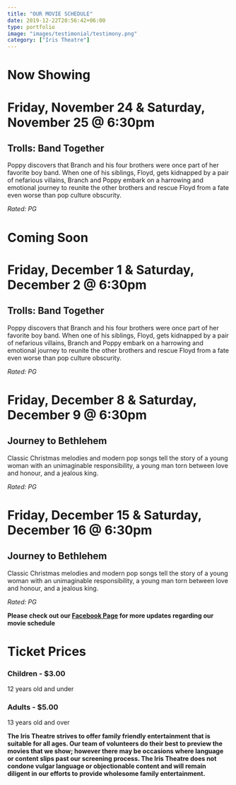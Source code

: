 ```yaml
---
title: "OUR MOVIE SCHEDULE"
date: 2019-12-22T20:56:42+06:00
type: portfolio
image: "images/testimonial/testimony.png"
category: ["Iris Theatre"]
---
```


# Now Showing

# Friday, November 24 & Saturday, November 25 @ 6:30pm

## Trolls: Band Together

Poppy discovers that Branch and his four brothers were once part of her favorite boy band. When one of his siblings, Floyd, gets kidnapped by a pair of nefarious villains, Branch and Poppy embark on a harrowing and emotional journey to reunite the other brothers and rescue Floyd from a fate even worse than pop culture obscurity.

_Rated: PG_

# Coming Soon

# Friday, December 1 & Saturday, December 2 @ 6:30pm

## Trolls: Band Together

Poppy discovers that Branch and his four brothers were once part of her favorite boy band. When one of his siblings, Floyd, gets kidnapped by a pair of nefarious villains, Branch and Poppy embark on a harrowing and emotional journey to reunite the other brothers and rescue Floyd from a fate even worse than pop culture obscurity.

_Rated: PG_

# Friday, December 8 & Saturday, December 9 @ 6:30pm

## Journey to Bethlehem

Classic Christmas melodies and modern pop songs tell the story of a young woman with an unimaginable responsibility, a young man torn between love and honour, and a jealous king.

_Rated: PG_

# Friday, December 15 & Saturday, December 16 @ 6:30pm

## Journey to Bethlehem

Classic Christmas melodies and modern pop songs tell the story of a young woman with an unimaginable responsibility, a young man torn between love and honour, and a jealous king.

_Rated: PG_

**Please check out our [Facebook Page](https://www.facebook.com/Themotzingcenter/) for more updates regarding our movie schedule**

# Ticket Prices

### Children - $3.00
12 years old and under

### Adults - $5.00 
13 years old and over

**The Iris Theatre strives to offer family friendly entertainment that is suitable for all ages. Our team of volunteers do their best to preview the movies that we show; however there may be occasions where language or content slips past our screening process. The Iris Theatre does not condone vulgar language or objectionable content and will remain diligent in our efforts to provide wholesome family entertainment.**
